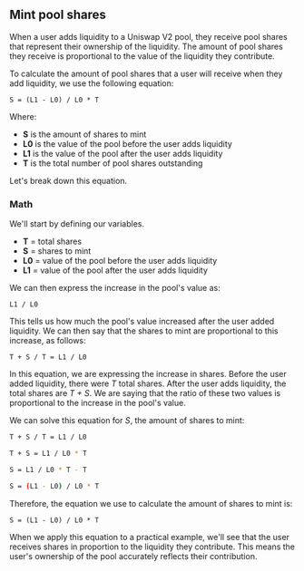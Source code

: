 ## Mint pool shares

When a user adds liquidity to a Uniswap V2 pool, they receive pool shares that represent their ownership of the liquidity. The amount of pool shares they receive is proportional to the value of the liquidity they contribute. 

To calculate the amount of pool shares that a user will receive when they add liquidity, we use the following equation:

```
S = (L1 - L0) / L0 * T
```

Where:

* **S** is the amount of shares to mint
* **L0** is the value of the pool before the user adds liquidity
* **L1** is the value of the pool after the user adds liquidity
* **T** is the total number of pool shares outstanding

Let's break down this equation. 

### Math

We'll start by defining our variables. 

* **T** = total shares
* **S** = shares to mint
* **L0** = value of the pool before the user adds liquidity
* **L1** = value of the pool after the user adds liquidity

We can then express the increase in the pool's value as:

```
L1 / L0
```

This tells us how much the pool's value increased after the user added liquidity. We can then say that the shares to mint are proportional to this increase, as follows:

```
T + S / T = L1 / L0
```

In this equation, we are expressing the increase in shares. Before the user added liquidity, there were *T* total shares. After the user adds liquidity, the total shares are *T + S*. We are saying that the ratio of these two values is proportional to the increase in the pool's value. 

We can solve this equation for *S*, the amount of shares to mint:

```bash
T + S / T = L1 / L0
```

```bash
T + S = L1 / L0 * T
```

```bash
S = L1 / L0 * T - T
```

```bash
S = (L1 - L0) / L0 * T
```

Therefore, the equation we use to calculate the amount of shares to mint is:

```
S = (L1 - L0) / L0 * T
```

When we apply this equation to a practical example, we'll see that the user receives shares in proportion to the liquidity they contribute. This means the user's ownership of the pool accurately reflects their contribution. 
